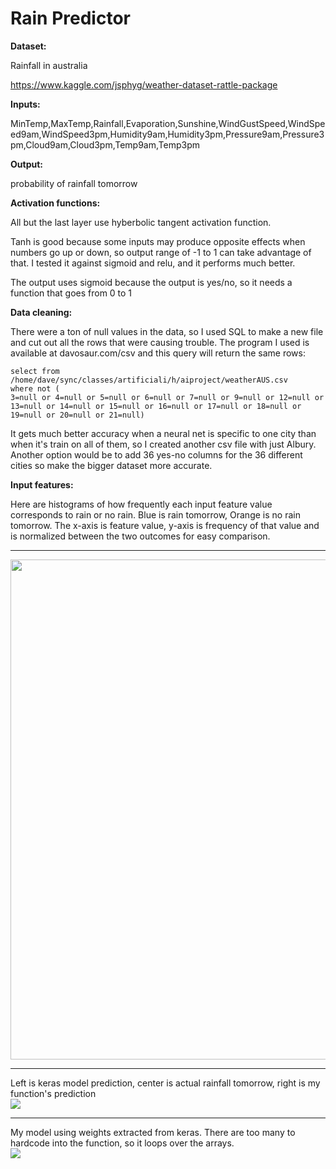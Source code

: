 # Rain Predictor

**Dataset:**

Rainfall in australia

https://www.kaggle.com/jsphyg/weather-dataset-rattle-package

**Inputs:**

MinTemp,MaxTemp,Rainfall,Evaporation,Sunshine,WindGustSpeed,WindSpeed9am,WindSpeed3pm,Humidity9am,Humidity3pm,Pressure9am,Pressure3pm,Cloud9am,Cloud3pm,Temp9am,Temp3pm

**Output:**

probability of rainfall tomorrow

**Activation functions:**

All but the last layer use hyberbolic tangent activation function.

Tanh is good because some inputs may produce opposite effects when numbers go up or down, so output range of -1 to 1 can take advantage of that. 
I tested it against sigmoid and relu, and it performs much better.

The output uses sigmoid because the output is yes/no, so it needs a function that goes from 0 to 1

**Data cleaning:**

There were a ton of null values in the data, so I used SQL to make a new file and cut out all the rows that were causing trouble. The program I used is available at davosaur.com/csv and this query will return the same rows:
```
select from /home/dave/sync/classes/artificiali/h/aiproject/weatherAUS.csv
where not (
3=null or 4=null or 5=null or 6=null or 7=null or 9=null or 12=null or 13=null or 14=null or 15=null or 16=null or 17=null or 18=null or 19=null or 20=null or 21=null)
```
It gets much better accuracy when a neural net is specific to one city than when it's train on all of them, so I created another csv file with just Albury. Another option would be to add 36 yes-no columns for the 36 different cities so make the bigger dataset more accurate.

**Input features:**

Here are histograms of how frequently each input feature value corresponds to rain or no rain. Blue is rain tomorrow, Orange is no rain tomorrow. The x-axis is feature value, y-axis is frequency of that value and is normalized between the two outcomes for easy comparison.

<hr>
<img src="plot.jpg" align="middle" width="800"/>
<hr>
Left is keras model prediction, center is actual rainfall tomorrow, right is my function's prediction
<br>
<img src="test9.png" align="middle"/>
<hr>
My model using weights extracted from keras. There are too many to hardcode into the function, so it loops over the arrays.
<br>
<img src="mymod.png" align="middle"/>
